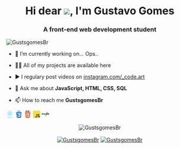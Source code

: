 <h1 align="center">Hi dear <img src="https://raw.githubusercontent.com/kaueMarques/kaueMarques/master/hi.gif" width="30px">, I'm Gustavo Gomes</h1>
<h3 align="center">A front-end web development student</h3>
<p align="left"> <img src="https://komarev.com/ghpvc/?username=GustsgomesBr" alt="GustsgomesBr" /> </p>

- 🔭 I’m currently working on... Ops..

- 👨‍💻 All of my projects are available here

- ▶️ I regulary post videos on [instagram.com/_code.art](https://instagram.com/_code.art)

- 💬 Ask me about **JavaScript, HTML, CSS, SQL**

- 📫 How to reach me **GustsgomesBr**

<p align="left">
<img src="https://raw.githubusercontent.com/devicons/devicon/master/icons/react/react-original-wordmark.svg" alt="react" width="20" height="20"/>
<img src="https://raw.githubusercontent.com/devicons/devicon/master/icons/css3/css3-plain-wordmark.svg" alt="css3"  width="20" height="20"/>
<img src="https://raw.githubusercontent.com/devicons/devicon/master/icons/html5/html5-original-wordmark.svg" alt="html5"  width="20" height="20"/>
<img src="https://raw.githubusercontent.com/devicons/devicon/master/icons/javascript/javascript-original.svg" alt="javascript" width="20" height="20"/>
<img src="https://raw.githubusercontent.com/devicons/devicon/master/icons/nodejs/nodejs-original-wordmark.svg" alt="nodejs" width="20" height="20"/></p><p align="center">
<img src="https://github-readme-stats.vercel.app/api?username=GustsgomesBr&show_icons=true" alt="GustsgomesBr"/> 
</p>

<p align="center">
<a href="https://www.linkedin.com/in/gustavo-da-silva-gomes-0b3b00194/" target="blank"><img align="center" src="https://cdn.jsdelivr.net/npm/simple-icons@3.0.1/icons/linkedin.svg" alt="GustsgomesBr" height="20" width="20" /></a>
<a href="https://instagram.com/_code.art" target="blank"><img align="center" src="https://cdn.jsdelivr.net/npm/simple-icons@3.0.1/icons/instagram.svg" alt="GustsgomesBr" height="20" width="20" /></a>
</p>
